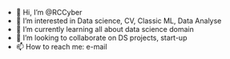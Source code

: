 - 👋 Hi, I’m @RCCyber
- 👀 I’m interested in Data science, CV, Classic ML, Data Analyse
- 🌱 I’m currently learning all about data science domain
- 💞️ I’m looking to collaborate on DS projects, start-up
- 📫 How to reach me: e-mail 

<!---
RCCyber/RCCyber is a ✨ special ✨ repository because its `README.md` (this file) appears on your GitHub profile.
You can click the Preview link to take a look at your changes.
--->
